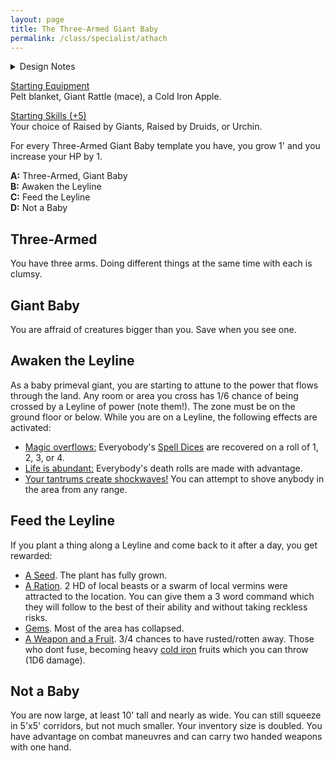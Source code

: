 ```yaml
---
layout: page
title: The Three-Armed Giant Baby
permalink: /class/specialist/athach
---
```


<details markdown="1">
<summary>Design Notes</summary> 
*This was initially a monster class for the [Athach](https://saltygoo.github.io/monsters/athach). In [gaelic folklore](https://what-when-how.com/celtic-mythology-and-folklore/fachan-athach-to-fergus-feargus-celtic-mythology-and-folklore/), the athach was thugish giant with one leg and three arms waving flails made of apples. Its strange appearance was linked to the fear of druid curses. In DnD, it was [boringly adapted](http://adnd.geoshitties.installgentoo.com/mm/gianatha.html) as a three-armed hill giant. Since I want my monster adaptations to be retrocompatible with old modules, I decided to go for a middle ground between generic and weird by pushing the druidic aspect. Finaly, since I dont want my players to play huge monsters, I flavored this class as a human adult-sized baby giant. — SaltyGoo*
</details>

<ins>Starting Equipment</ins><br>
Pelt blanket, Giant Rattle (mace), a Cold Iron Apple. 

<ins>Starting Skills (+5)</ins><br>
Your choice of Raised by Giants, Raised by Druids, or Urchin.

For every Three-Armed Giant Baby template you have, you grow 1' and you increase your HP by 1.

**A:** Three-Armed, Giant Baby<br>
**B:** Awaken the Leyline<br>
**C:** Feed the Leyline<br>
**D:** Not a Baby<br>

## Three-Armed
You have three arms. Doing different things at the same time with each is clumsy.

## Giant Baby
You are affraid of creatures bigger than you. Save when you see one. 

## Awaken the Leyline
As a baby primeval giant, you are starting to attune to the power that flows through the land. Any room or area you cross has 1/6 chance of being crossed by a Leyline of power (note them!). The zone must be on the ground floor or below. While you are on a Leyline, the following effects are activated:

- <ins>Magic overflows:</ins> Everyobody's [Spell Dices](https://saltygoo.github.io/class/magic-user#spells) are recovered on a roll of 1, 2, 3, or 4.
- <ins>Life is abundant:</ins> Everybody's death rolls are made with advantage.
- <ins>Your tantrums create shockwaves!</ins> You can attempt to shove anybody in the area from any range.

## Feed the Leyline
If you plant a thing along a Leyline and come back to it after a day, you get rewarded:

- <ins>A Seed</ins>. The plant has fully grown.
- <ins>A Ration</ins>. 2 HD of local beasts or a swarm of local vermins were attracted to the location. You can give them a 3 word command which they will follow to the best of their ability and without taking reckless risks.
- <ins>Gems</ins>. Most of the area has collapsed.
- <ins>A Weapon and a Fruit</ins>. 3/4 chances to have rusted/rotten away. Those who dont fuse, becoming heavy [cold iron](https://saltygoo.github.io/2020/11/10/extra-rules/#rare-metals) fruits which you can throw (1D6 damage).

## Not a Baby
You are now large, at least 10' tall and nearly as wide. You can still squeeze in 5'x5' corridors, but not much smaller. Your inventory size is doubled. You have advantage on combat maneuvres and can carry two handed weapons with one hand.

